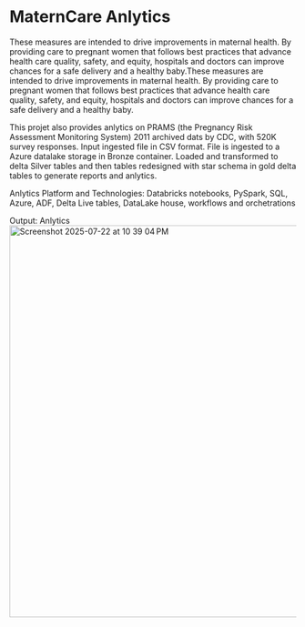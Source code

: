 # MaternCare Anlytics 
These measures are intended to drive improvements in maternal health. By providing care to pregnant women that follows best practices that advance health care quality, safety, and equity, hospitals and doctors can improve chances for a safe delivery and a healthy baby.These measures are intended to drive improvements in maternal health. By providing care to pregnant women that follows best practices that advance health care quality, safety, and equity, hospitals and doctors can improve chances for a safe delivery and a healthy baby.

This projet also provides anlytics on PRAMS (the Pregnancy Risk Assessment Monitoring System) 2011 archived dats by CDC, with 520K survey responses.
Input ingested file in CSV format. File is ingested to a Azure datalake storage in Bronze container. Loaded and transformed to delta Silver tables and then tables redesigned with star schema in gold delta tables to generate reports and anlytics. 

Anlytics Platform and Technologies: Databricks notebooks, PySpark, SQL, Azure, ADF, Delta Live tables, DataLake house, workflows and orchetrations

Output: Anlytics
<img width="1156" height="689" alt="Screenshot 2025-07-22 at 10 39 04 PM" src="https://github.com/user-attachments/assets/84c6cb56-b286-409f-afc2-7ad07233fc29" />
